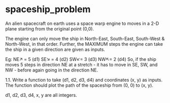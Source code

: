 # spaceship_problem

An alien spacecraft on earth uses a space warp engine to moves in a 2-D plane starting from the original point (0,0).

The engine can only move the ship in North-East, South-East, South-West & North-West, in that order. Further, the MAXIMUM steps the engine can take the ship in a given direction are given as inputs.

Eg: NE↗ = 5 (d1) SE↘ = 4 (d2) SW↙= 3 (d3) NW↖= 2 (d4) So, if the ship moves 5 steps in direction NE at a stretch - it has to move in SE, SW, and NW - before again going in the direction NE.

1.1. Write a function to take (d1, d2, d3, d4) and coordinates (x, y) as inputs. The function should plot the path of the spaceship from (0, 0) to (x, y).

d1, d2, d3, d4, x, y are all integers.
